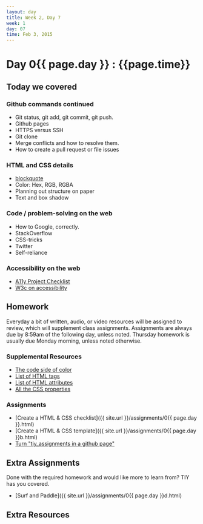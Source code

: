 ```yaml
---
layout: day
title: Week 2, Day 7
week: 1
day: 07
time: Feb 3, 2015
---
```


# Day 0{{ page.day }} : {{page.time}}


## Today we covered

### Github commands continued
* Git status, git add, git commit, git push.
* Github pages
* HTTPS versus SSH
* Git clone
* Merge conflicts and how to resolve them.
* How to create a pull request or file issues

### HTML and CSS details
* [blockquote](https://developer.mozilla.org/en-US/docs/Web/HTML/Element/blockquote)
* Color: Hex, RGB, RGBA
* Planning out structure on paper
* Text and box shadow

### Code / problem-solving on the web
* How to Google, correctly.
* StackOverflow
* CSS-tricks
* Twitter
* Self-reliance

### Accessibility on the web
* [A11y Project Checklist](http://a11yproject.com/checklist.html)
* [W3c on accessibility](http://www.w3.org/WAI/intro/accessibility.php)

<!-- ### General understanding of Design
* The art of looking: breaking down existing websites into elements / reverse engineering, looking for inspiration, and learning how to be analytical with design
* “design is always visualizing an idea. It’s definitely about drawing attention. its about informing. It’s about distance reading. It’s also about symbolizing something… because like poetry you have to get the essences of something.” — Inge Druckey, [Teaching to see](http://vimeo.com/45232468)
* Breaking apart the different elements of a website: typography, grid, icons, links, navigation, content. -->

## Homework
Everyday a bit of written, audio, or video resources will be assigned to review, which will supplement class assignments. Assignments are always due by 8:59am of the following day, unless noted. Thursday homework is usually due Monday morning, unless noted otherwise.

### Supplemental Resources
* [The code side of color](http://www.smashingmagazine.com/2012/10/04/the-code-side-of-color/)
* [List of HTML tags](https://developer.mozilla.org/en-US/docs/Web/HTML/Element)
* [List of HTML attributes](https://developer.mozilla.org/en-US/docs/Web/HTML/Attributes)
* [All the CSS properties](https://developer.mozilla.org/en-US/docs/Web/CSS/Reference)


### Assignments
* [Create a HTML & CSS checklist]({{ site.url }}/assignments/0{{ page.day }}.html)
* [Create a HTML & CSS template]({{ site.url }}/assignments/0{{ page.day }}b.html)
* [Turn "tiy_assignments in a github page"]()

## Extra Assignments
Done with the required homework and would like more to learn from? TIY has you covered.

* [Surf and Paddle]({{ site.url }}/assignments/0{{ page.day }}d.html)


## Extra Resources
